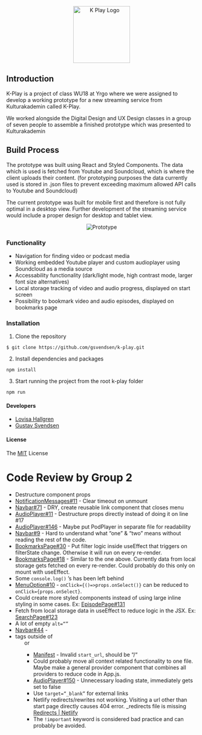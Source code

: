 <p align="center">
    <img alt="K Play Logo" title="K Play Logo" src="https://i.imgur.com/Aamccen.png" width="150">
</p>

## Introduction
K-Play is a project of class WU18 at Yrgo where we were assigned to develop a working prototype for a new streaming service from Kulturakademin called K-Play.

We worked alongside the Digital Design and UX Design classes in a group of seven people to assemble a finished prototype which was presented to Kulturakademin

## Build Process
The prototype was built using React and Styled Components. The data which is used is fetched from Youtube and Soundcloud, which is where the client uploads their content. (for prototyping purposes the data currently used is stored in .json files to prevent exceeding maximum allowed API calls to Youtube and Soundcloud)

The current prototype was built for mobile first and therefore is not fully optimal in a desktop view. Further development of the streaming service would include a proper design for desktop and tablet view.

<p align="center">
    <img alt="Prototype" title="Prototypes" src="https://i.imgur.com/5Uw24kD.png">
</p>

### Functionality

- Navigation for finding video or podcast media
- Working embedded Youtube player and custom audioplayer using Soundcloud as a media source
- Accessability functionality (dark/light mode, high contrast mode, larger font size alternatives)
- Local storage tracking of video and audio progress, displayed on start screen
- Possibility to bookmark video and audio episodes, displayed on bookmarks page


### Installation
1. Clone the repository
```
$ git clone https://github.com/gsvendsen/k-play.git
```
2. Install dependencies and packages
```
npm install
```
3. Start running the project from the root k-play folder
```
npm run
```

#### Developers
- [Lovisa Hallgren](https://github.com/lovisahallgren)
- [Gustav Svendsen](https://github.com/gsvendsen)

#### License
The [MIT](https://github.com/gsvendsen/k-play/blob/master/LICENSE) License

# Code Review by Group 2
- Destructure component props
- [NotificationMessages#11](https://github.com/gsvendsen/k-play/blob/7ca15bccc6979de26e9e93024cfd2eb8116d788f/src/components/NotificationMessages/index.js#L11) - Clear timeout on unmount
- [Navbar#71](https://github.com/gsvendsen/k-play/blob/7ca15bccc6979de26e9e93024cfd2eb8116d788f/src/components/Navbar/index.js#L71) - DRY, create reusable link component that closes menu
- [AudioPlayer#11](https://github.com/gsvendsen/k-play/blob/7ca15bccc6979de26e9e93024cfd2eb8116d788f/src/components/AudioPlayer/index.js#L11) - Destructure props directly instead of doing it on line #17
- [AudioPlayer#146](https://github.com/gsvendsen/k-play/blob/7ca15bccc6979de26e9e93024cfd2eb8116d788f/src/components/AudioPlayer/index.js#L146) - Maybe put PodPlayer in separate file for readability
- [Navbar#9](https://github.com/gsvendsen/k-play/blob/7ca15bccc6979de26e9e93024cfd2eb8116d788f/src/components/Navbar/index.js#L9) - Hard to understand what “one” & “two” means without reading the rest of the code.
- [BookmarksPage#30](https://github.com/gsvendsen/k-play/blob/7ca15bccc6979de26e9e93024cfd2eb8116d788f/src/pages/BookmarksPage/index.js#L30) - Put filter logic inside useEffect that triggers on filterState change. Otherwise it will run on every re-render.
- [BookmarksPage#18](https://github.com/gsvendsen/k-play/blob/7ca15bccc6979de26e9e93024cfd2eb8116d788f/src/pages/BookmarksPage/index.js#L19) - Similar to the one above. Currently data from local storage gets fetched on every re-render. Could probably do this only on mount with useEffect.
- Some `console.log()` ’s has been left behind
- [MenuOption#10](https://github.com/gsvendsen/k-play/blob/7ca15bccc6979de26e9e93024cfd2eb8116d788f/src/components/MenuOption/index.js#L10) - `onClick={()=>props.onSelect()}` can be reduced to `onClick={props.onSelect}`.
- Could create more styled components instead of using large inline styling in some cases. Ex: [EpisodePage#131](https://github.com/gsvendsen/k-play/blob/7ca15bccc6979de26e9e93024cfd2eb8116d788f/src/pages/EpisodePage/index.js#L131)
- Fetch from local storage data in useEffect to reduce logic in the JSX. Ex: [SearchPage#123](https://github.com/gsvendsen/k-play/blob/7ca15bccc6979de26e9e93024cfd2eb8116d788f/src/pages/SearchPage/index.js#L123)
- A lot of empty  `alt=“”`
- [Navbar#44](https://github.com/gsvendsen/k-play/blob/7ca15bccc6979de26e9e93024cfd2eb8116d788f/src/components/Navbar/index.js#L44) - <li> tags outside of <ol> or <ul>
- [Manifest](https://github.com/gsvendsen/k-play/blob/7ca15bccc6979de26e9e93024cfd2eb8116d788f/public/manifest.json#L21) - Invalid `start_url`, should be “/“
- Could probably move all context related functionality to one file. Maybe make a general provider component that combines all providers to reduce code in App.js.
- [AudioPlayer#150](https://github.com/gsvendsen/k-play/blob/7ca15bccc6979de26e9e93024cfd2eb8116d788f/src/components/AudioPlayer/index.js#L150) - Unnecessary loading state, immediately gets set to false
- Use `target=“_blank”` for external links
- Netlify redirects/rewrites not working. Visiting a url other than start page directly causes 404 error. _redirects file is missing [Redirects | Netlify](https://www.netlify.com/docs/redirects/#rewrites-and-proxying)
- The `!important` keyword is considered bad practice and can probably be avoided.

